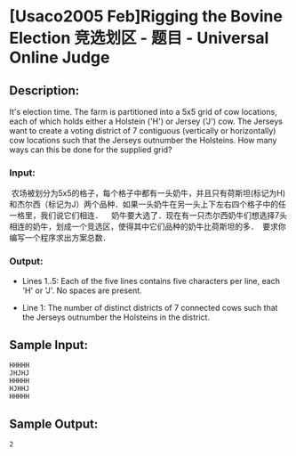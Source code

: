 # [Usaco2005 Feb]Rigging the Bovine Election 竞选划区 - 题目 - Universal Online Judge

## Description: 

It's election time. The farm is partitioned into a 5x5 grid of cow locations, each of which holds either a Holstein ('H') or Jersey ('J') cow. The Jerseys want to create a voting district of 7 contiguous (vertically or horizontally) cow locations such that the Jerseys outnumber the Holsteins. How many ways can this be done for the supplied grid? 

### Input: 

 农场被划分为5x5的格子，每个格子中都有一头奶牛，并且只有荷斯坦(标记为H)和杰尔西（标记为J）两个品种．如果一头奶牛在另一头上下左右四个格子中的任一格里，我们说它们相连．    奶牛要大选了．现在有一只杰尔西奶牛们想选择7头相连的奶牛，划成一个竞选区，使得其中它们品种的奶牛比荷斯坦的多．  要求你编写一个程序求出方案总数．

### Output: 

* Lines 1..5: Each of the five lines contains five characters per line, each 'H' or 'J'. No spaces are present. 

* Line 1: The number of distinct districts of 7 connected cows such that the Jerseys outnumber the Holsteins in the district. 








## Sample Input: 
```
HHHHH
JHJHJ
HHHHH
HJHHJ
HHHHH

```

## Sample Output: 
```
2

```
